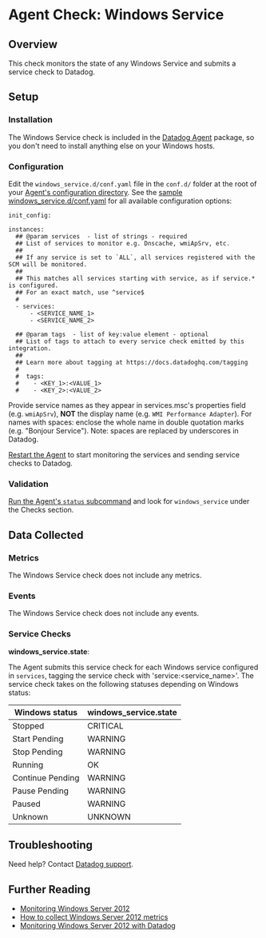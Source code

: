 # Agent Check: Windows Service
## Overview

This check monitors the state of any Windows Service and submits a service check to Datadog.

## Setup

### Installation

The Windows Service check is included in the [Datadog Agent][1] package, so you don't need to install anything else on your Windows hosts.

### Configuration

Edit the `windows_service.d/conf.yaml` file in the `conf.d/` folder at the root of your [Agent's configuration directory][2]. See the [sample windows_service.d/conf.yaml][3] for all available configuration options:

```
init_config:

instances:
  ## @param services  - list of strings - required
  ## List of services to monitor e.g. Dnscache, wmiApSrv, etc.
  ##
  ## If any service is set to `ALL`, all services registered with the SCM will be monitored.
  ##
  ## This matches all services starting with service, as if service.* is configured.
  ## For an exact match, use ^service$
  #
  - services:
      - <SERVICE_NAME_1>
      - <SERVICE_NAME_2>

  ## @param tags  - list of key:value element - optional
  ## List of tags to attach to every service check emitted by this integration.
  ##
  ## Learn more about tagging at https://docs.datadoghq.com/tagging
  #
  #  tags:
  #    - <KEY_1>:<VALUE_1>
  #    - <KEY_2>:<VALUE_2>
```

Provide service names as they appear in services.msc's properties field (e.g. `wmiApSrv`), **NOT** the display name (e.g. `WMI Performance Adapter`). For names with spaces: enclose the whole name in double quotation marks (e.g. "Bonjour Service").
Note: spaces are replaced by underscores in Datadog.

[Restart the Agent][4] to start monitoring the services and sending service checks to Datadog.

### Validation

[Run the Agent's `status` subcommand][5] and look for `windows_service` under the Checks section.

## Data Collected
### Metrics

The Windows Service check does not include any metrics.

### Events
The Windows Service check does not include any events.

### Service Checks
**windows_service.state**:

The Agent submits this service check for each Windows service configured in `services`, tagging the service check with 'service:<service_name>'. The service check takes on the following statuses depending on Windows status:

|Windows status|windows_service.state|
|---|---|
|Stopped|CRITICAL|
|Start Pending|WARNING|
|Stop Pending|WARNING|
|Running|OK|
|Continue Pending|WARNING|
|Pause Pending|WARNING|
|Paused|WARNING|
|Unknown|UNKNOWN|

## Troubleshooting
Need help? Contact [Datadog support][6].

## Further Reading

* [Monitoring Windows Server 2012][7]
* [How to collect Windows Server 2012 metrics][8]
* [Monitoring Windows Server 2012 with Datadog][9]


[1]: https://app.datadoghq.com/account/settings#agent
[2]: https://docs.datadoghq.com/agent/faq/agent-configuration-files/#agent-configuration-directory
[3]: https://github.com/DataDog/integrations-core/blob/master/windows_service/datadog_checks/windows_service/data/conf.yaml.example
[4]: https://docs.datadoghq.com/agent/faq/agent-commands/#start-stop-restart-the-agent
[5]: https://docs.datadoghq.com/agent/faq/agent-commands/#agent-status-and-information
[6]: https://docs.datadoghq.com/help
[7]: https://www.datadoghq.com/blog/monitoring-windows-server-2012
[8]: https://www.datadoghq.com/blog/collect-windows-server-2012-metrics
[9]: https://www.datadoghq.com/blog/windows-server-monitoring
